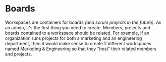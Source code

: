 # Boards

Workspaces are containers for boards _(and scrum projects in the future)_. As an admin, it's the first thing you need to create. Members, projects and boards contained to a workspace should be related. For example, if an organization runs projects for both a marketing and an engineering department, then it would make sense to create 2 different workspaces named Marketing & Engineering so that they "host" their related members and projects.
